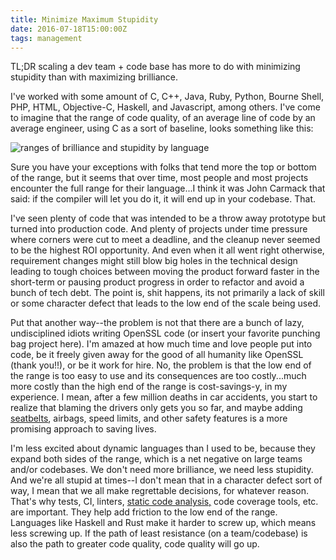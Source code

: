 ```yaml
---
title: Minimize Maximum Stupidity
date: 2016-07-18T15:00:00Z
tags: management
---
```


TL;DR scaling a dev team + code base has more to do with minimizing stupidity than with maximizing brilliance.

I've worked with some amount of C, C++, Java, Ruby, Python, Bourne Shell, PHP, HTML, Objective-C, Haskell, and Javascript, among others. I've come to imagine that the range of code quality, of an average line of code by an average engineer, using C as a sort of baseline, looks something like this:

![ranges of brilliance and stupidity by language](/images/language-scale.jpg)

Sure you have your exceptions with folks that tend more the top or bottom of the range, but it seems that over time, most people and most projects encounter the full range for their language...I think it was John Carmack that said: if the compiler will let you do it, it will end up in your codebase. That.

I've seen plenty of code that was intended to be a throw away prototype but turned into production code. And plenty of projects under time pressure where corners were cut to meet a deadline, and the cleanup never seemed to be the highest ROI opportunity. And even when it all went right otherwise, requirement changes might still blow big holes in the technical design leading to tough choices between moving the product forward faster in the short-term or pausing product progress in order to refactor and avoid a bunch of tech debt. The point is, shit happens, its not primarily a lack of skill or some character defect that leads to the low end of the scale being used.

Put that another way--the problem is not that there are a bunch of lazy, undisciplined idiots writing OpenSSL code (or insert your favorite punching bag project here). I'm amazed at how much time and love people put into code, be it freely given away for the good of all humanity like OpenSSL (thank you!!), or be it work for hire. No, the problem is that the low end of the range is too easy to use and its consequences are too costly...much more costly than the high end of the range is cost-savings-y, in my experience. I mean, after a few million deaths in car accidents, you start to realize that blaming the drivers only gets you so far, and maybe adding [seatbelts][1], airbags, speed limits, and other safety features is a more promising approach to saving lives.

I'm less excited about dynamic languages than I used to be, because they expand both sides of the range, which is a net negative on large teams and/or codebases. We don't need more brilliance, we need less stupidity. And we're all stupid at times--I don't mean that in a character defect sort of way, I mean that we all make regrettable decisions, for whatever reason. That's why tests, CI, linters, [static code analysis,][2] code coverage tools, etc. are important. They help add friction to the low end of the range. Languages like Haskell and Rust make it harder to screw up, which means less screwing up. If the path of least resistance (on a team/codebase) is also the path to greater code quality, code quality will go up.

  [1]: https://en.wikipedia.org/wiki/Unsafe_at_Any_Speed
  [2]: http://www.gamasutra.com/view/news/128836/InDepth_Static_Code_Analysis.php

